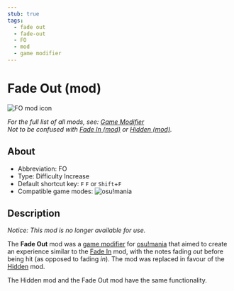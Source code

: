 ```yaml
---
stub: true
tags:
  - fade out
  - fade-out
  - FO
  - mod
  - game modifier
---
```


<!-- TODO:
- add score multiplier, shortcut key, and caption values
- Add information on when and why the Fade Out mod was removed -->

# Fade Out (mod)

![FO mod icon](/wiki/shared/mods/FO.png "Fade Out (FO) mod icon")

*For the full list of all mods, see: [Game Modifier](/wiki/Game_modifier)*\
*Not to be confused with [Fade In (mod)](/wiki/Game_modifier/Fade_In) or [Hidden (mod)](/wiki/Game_modifier/Hidden).*

## About

- Abbreviation: FO
- Type: Difficulty Increase
- Default shortcut key: `F` `F` or `Shift`+`F`
- Compatible game modes: ![][osu!mania]

## Description

*Notice: This mod is no longer available for use.*

The **Fade Out** mod was a [game modifier](/wiki/Game_modifier) for [osu!mania](/wiki/Game_mode/osu!mania) that aimed to create an experience similar to the [Fade In](/wiki/Game_modifier/Fade_In) mod, with the notes fading *out* before being hit (as opposed to fading *in*). The mod was replaced in favour of the [Hidden](/wiki/Game_modifier/Hidden) mod.

The Hidden mod and the Fade Out mod have the same functionality.

[osu!mania]: /wiki/shared/mode/mania.png "osu!mania"
